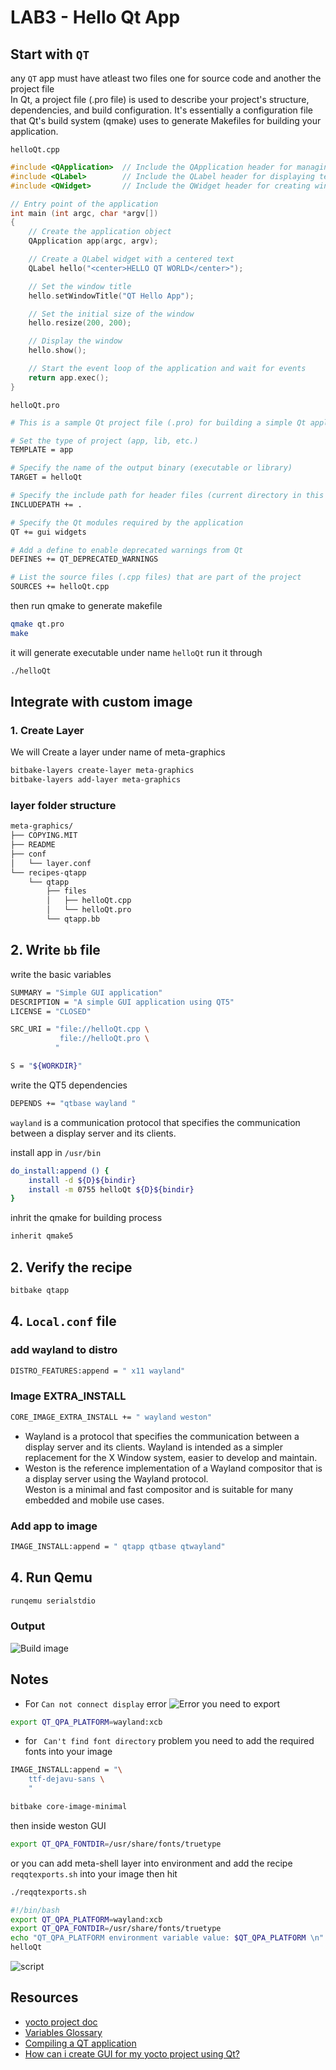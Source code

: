 # LAB3 - Hello Qt App 
## Start with `QT`
any `QT` app must have atleast two files one for source code and another the project file  
In Qt, a project file (.pro file) is used to describe your project's structure, dependencies, and build configuration. It's essentially a configuration file that Qt's build system (qmake) uses to generate Makefiles for building your application.

`helloQt.cpp`
```cpp
#include <QApplication>  // Include the QApplication header for managing the application
#include <QLabel>        // Include the QLabel header for displaying text
#include <QWidget>       // Include the QWidget header for creating windows

// Entry point of the application
int main (int argc, char *argv[])
{
    // Create the application object
    QApplication app(argc, argv);  

    // Create a QLabel widget with a centered text
    QLabel hello("<center>HELLO QT WORLD</center>");

    // Set the window title
    hello.setWindowTitle("QT Hello App");

    // Set the initial size of the window
    hello.resize(200, 200);

    // Display the window
    hello.show();

    // Start the event loop of the application and wait for events
    return app.exec();
}
```
`helloQt.pro`
```sh
# This is a sample Qt project file (.pro) for building a simple Qt application.

# Set the type of project (app, lib, etc.)
TEMPLATE = app

# Specify the name of the output binary (executable or library)
TARGET = helloQt

# Specify the include path for header files (current directory in this case)
INCLUDEPATH += .

# Specify the Qt modules required by the application
QT += gui widgets

# Add a define to enable deprecated warnings from Qt
DEFINES += QT_DEPRECATED_WARNINGS

# List the source files (.cpp files) that are part of the project
SOURCES += helloQt.cpp

``` 
then run qmake to generate makefile 
```sh
qmake qt.pro
make
```
it will generate executable under name `helloQt` run it through 
```sh
./helloQt
```


## Integrate with custom image  
### 1. Create Layer 
We will Create a layer under name of meta-graphics
```sh
bitbake-layers create-layer meta-graphics
bitbake-layers add-layer meta-graphics
```  
### layer folder structure  
```sh
meta-graphics/
├── COPYING.MIT
├── README
├── conf
│   └── layer.conf
└── recipes-qtapp
    └── qtapp
        ├── files
        │   ├── helloQt.cpp
        │   └── helloQt.pro
        └── qtapp.bb
```
## 2. Write `bb` file 
write the basic variables 
```sh
SUMMARY = "Simple GUI application"
DESCRIPTION = "A simple GUI application using QT5"
LICENSE = "CLOSED"

SRC_URI = "file://helloQt.cpp \
           file://helloQt.pro \
          "

S = "${WORKDIR}"
```
write the QT5 dependencies 
```sh
DEPENDS += "qtbase wayland "
```
`wayland` is a communication protocol that specifies the communication between a display server and its clients.  

install app in `/usr/bin`
```sh
do_install:append () {
    install -d ${D}${bindir}
    install -m 0755 helloQt ${D}${bindir}
}
```
inhrit the qmake for building process 
```sh
inherit qmake5
```

## 2. Verify the recipe    
```sh
bitbake qtapp
```  
## 4. `Local.conf` file 
### add wayland to distro 
```sh
DISTRO_FEATURES:append = " x11 wayland"
```
### Image EXTRA_INSTALL
```sh
CORE_IMAGE_EXTRA_INSTALL += " wayland weston"
```
- Wayland is a protocol that specifies the communication between a display server and its clients. Wayland is intended as a simpler replacement for the X Window system, easier to develop and maintain.
- Weston is the reference implementation of a Wayland compositor that is a display server using the Wayland protocol.  
Weston is a minimal and fast compositor and is suitable for many embedded and mobile use cases.

### Add app to image 
```sh
IMAGE_INSTALL:append = " qtapp qtbase qtwayland"
```
## 4. Run Qemu 
```sh
runqemu serialstdio
```
### Output
![Build image](./assets/output.jpg) 

## Notes 
-  For `Can not connect display` error 
![Error](./assets/error2.PNG) 
you need to export 
```sh
export QT_QPA_PLATFORM=wayland:xcb
```
- for ` Can't find font directory` problem 
you need to add the required fonts into your image 
```sh 
IMAGE_INSTALL:append = "\
    ttf-dejavu-sans \
    "
```
```sh
bitbake core-image-minimal
```
then inside weston GUI 
```sh
export QT_QPA_FONTDIR=/usr/share/fonts/truetype
```

or you can add meta-shell layer into environment and add the recipe `reqqtexports.sh` into your image then hit 
```sh
./reqqtexports.sh
```
```sh
#!/bin/bash
export QT_QPA_PLATFORM=wayland:xcb
export QT_QPA_FONTDIR=/usr/share/fonts/truetype
echo "QT_QPA_PLATFORM environment variable value: $QT_QPA_PLATFORM \n"
helloQt
```
![script](./assets/script.PNG) 
## Resources 
* [yocto project doc](https://docs.yoctoproject.org/dev/ref-manual/tasks.html#ref-tasks-compile)
* [Variables Glossary](https://docs.yoctoproject.org/dev/ref-manual/variables.html#term-D)
* [Compiling a QT application](https://www.youtube.com/watch?v=2HyUCWOQhr8)
* [ How can i create GUI for my yocto project using Qt? ](https://www.reddit.com/r/embeddedlinux/comments/11i56yx/how_can_i_create_gui_for_my_yocto_project_using_qt/)